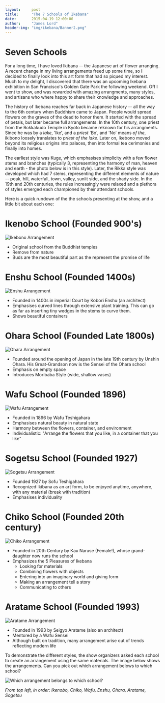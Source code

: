 ```yaml
---
layout:     post
title:      "The 7 Schools of Ikebana"
date:       2015-04-19 12:00:00
author:     "James Lord"
header-img: "img/ikebana/Banner2.png"
---
```


Seven Schools
=============

For a long time, I have loved Ikibana -- the Japanese art of flower arranging.  A recent change in my living arrangements freed up some time, so I decided to finally look into this art form that had so piqued my interest.  Much to my delight, I discovered that there was an upcoming Ikebana exhibition in San Francisco's Golden Gate Park the following weekend.  Off I went to show, and was rewarded with amazing arrangments, many styles, and artisans who where happy to share their knowledge and approaches.

The history of Ikebana reaches far back in Japanese history -- all the way to the 6th century when Buddhism came to Japan.  People would spread flowers on the graves of the dead to honor them.  It started with the spread of petals, but later became full arrangements.  In the 10th century, one priest from the Rokkakudo Temple in Kyoto became reknown for his arrangments. Since he was by a _lake_, 'Ike', and a _priest_ 'Bo', and 'No' means _of the_, ikibono loosely translates to _priest of the lake_.  Later on, Ikebono moved beyond its religious origins into palaces, then into formal tea cerimonies and finally into homes.

The earliest style was Kuge, which emphasises simplicity with a few flower stems and branches (typically 3, representing the harmony of man, heaven and earth - the photo below is in this style).  Later, the Rikka style was developed which had 7 stems, representing the different elements of nature -- peak, hill, waterfall, town, valley, sunlit side, and the shady side.  In the 19th and 20th centuries, the rules increasingly were relaxed and a plethora of styles emerged each championed by their attendant schools.

Here is a quick rundown of the the schools presenting at the show, and a little bit about each one: 

Ikenobo School (Founded 900's)
==============
![Ikebono Arrangement](/img/ikebana/Ikenobo3.jpg )

* Original school from the Buddhist temples
* Remove from nature
* Buds are the most beautiful part as the represent the promise of life

Enshu School (Founded 1400s)
============
![Enshu Arrangement](/img/ikebana/Enshu2.jpg )

* Founded in 1400s in imperial Court by Kobori Enshu (an architect)
* Emphasises curved lines through extensive plant training.  This can go as far as inserting tiny wedges in the stems to curve them.
* Shows beautiful containers

Ohara School (Founded Late 1800s)
============
![Ohara Arrangement](/img/ikebana/Ohara3.jpg )

* Founded around the opening of Japan in the late 19th century by Unshin Ohara.  His Great-Grandson now is the Sensei of the Ohara school
* Emphasis on empty space
* Introduces Moribaba Style (wide, shallow vases)

Wafu School (Founded 1896)
===========
![Wafu Arrangement](/img/ikebana/Wafu1.jpg )

* Founded in 1896 by Wafu Teshigahara
* Emphasises natural beauty in natural state
* Harmony between the flowers, container, and environment
* Individualistic: "Arrange the flowers that you like, in a container that you like"

Sogetsu School (Founded 1927)
==============
![Sogetsu Arrangement](/img/ikebana/Sogetsu1.jpg )

* Founded 1927 by Sofu Teshigahara
* Recognized Ikibana as an art form, to be enjoyed anytime, anywhere, with any material (break with tradition)
* Emphasises individuality

Chiko School (Founded 20th century)
============
![Chiko Arrangement](/img/ikebana/Chiko1.jpg )

* Founded in 20th Century by Kau Naruse (Female!), whose grand-daughter now runs the school
* Emphasizes the 5 Pleasures of Ikebana
  * Looking for materials
  * Combining flowers with objects
  * Entering into an imaginary world and giving form
  * Making an arrangement tell a story
  * Communicating to others

Aratame School (Founded 1993)
==============
![Aratame Arrangement](/img/ikebana/Aratame3.jpg )

* Founded in 1993 by Seigyo Aratame (also an architect)
* Mentored by a Wafu Sensei
* Although built on tradition, many arrangement arise out of trends reflecting modern life

To demonstrate the different styles, the show organizers asked each school to create an arrangement using the same materials.  The image below shows the arrangements.  Can you pick out which arrangement belows to which school?

![Which arrangement belongs to which school?](/img/ikebana/mix.jpg )

_From top left, in order: Ikenobo, Chiko, Wafu, Enshu, Ohara, Aratame, Sogetsu_





